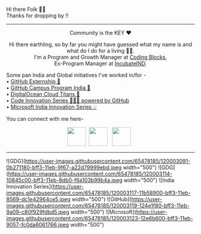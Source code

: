 <p align="left">
  Hi there Folk 👋🏻 <br>
  Thanks for dropping by !! 
</p>

- - -
<p align="center">
  Community is the KEY ❤️
</p>

<p align="center">Hi there earthling, so by far you might have guessed what my name is and what do I do for a living 🕵️‍♂️.<br>  I'm a Program and Growth Manager at <a href="https://codingblocks.com/">Coding Blocks</a>,<br> Ex-Program Manager at <a href="https://www.incubateind.com/">IncubateIND</a>.

  Some pan India and Global initiatives I've worked in/for -<br>
  • <a href="https://github-externships.github.io/externship/">GitHub Externship 🎯</a><br>
  • <a href="https://education.github.com/schools">GitHub Campus Program India 🚩</a><br>
  • <a href="https://www.incubateind.com/cloudtitans">DigitalOcean Cloud Titans 🐋</a><br>
  • <a href="https://www.incubateind.com/cis">Code Innovation Series 👨🏻‍💻 powered by GitHub</a><br>
  • <a href="https://www.incubateind.com/innovationseries/ms">Microsoft India Innovation Series 💡</a><br>

<p align="left">
  You can connect with me here-<br>
</p>
  <p align="center">
  <a href="https://www.linkedin.com/in/shaktisingh96/"><img src="https://www.felberpr.com/wp-content/uploads/linkedin-logo.png" width="50"></img></a>&nbsp;&nbsp;<a href="https://twitter.com/thestarscreamer"><img src="https://upload.wikimedia.org/wikipedia/fr/thumb/c/c8/Twitter_Bird.svg/1200px-Twitter_Bird.svg.png" width="50"></img></a>&nbsp;&nbsp;
  <a href="mailto:shaktisinghshekhawatt@gmail.com"><img src="https://image.flaticon.com/icons/png/512/281/281769.png" width="50"></img></a>&nbsp;&nbsp;
  
- - -
![GDG](https://user-images.githubusercontent.com/65478185/120003091-0b271180-bff3-11eb-9f67-a22d79999ebd.jpeg width="500")
![GDG](https://user-images.githubusercontent.com/65478185/120003114-10845c00-bff3-11eb-8db0-f6a103b99b4a.jpeg width="500")
![India Innovation Series](https://user-images.githubusercontent.com/65478185/120003117-11b58900-bff3-11eb-8569-dc1e42964ce5.jpeg width="500")
![GitHub](https://user-images.githubusercontent.com/65478185/120003119-124e1f80-bff3-11eb-9a09-c80f929fdbd5.jpeg width="500")
![Microsoft](https://user-images.githubusercontent.com/65478185/120003123-12e6b600-bff3-11eb-9057-fc0da6061766.jpeg width="500")
